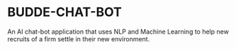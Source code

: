 # BUDDE-CHAT-BOT
An AI chat-bot application that uses NLP and Machine Learning to help new recruits of a firm settle in their new environment.
